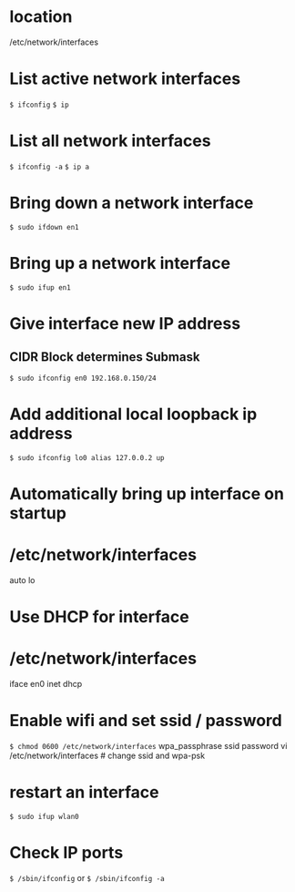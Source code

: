 # location
/etc/network/interfaces

# List active network interfaces
`$ ifconfig`
`$ ip`

# List all network interfaces
`$ ifconfig -a`
`$ ip a`

# Bring down a network interface
`$ sudo ifdown en1`

# Bring up a network interface
`$ sudo ifup en1`

# Give interface new IP address
## CIDR Block determines Submask
`$ sudo ifconfig en0 192.168.0.150/24`

# Add additional local loopback ip address
`$ sudo ifconfig lo0 alias 127.0.0.2 up`

# Automatically bring up interface on startup
# /etc/network/interfaces
auto lo

# Use DHCP for interface
# /etc/network/interfaces
iface en0 inet dhcp

# Enable wifi and set ssid / password
`$ chmod 0600 /etc/network/interfaces`
wpa_passphrase ssid password
vi /etc/network/interfaces # change ssid and wpa-psk

# restart an interface
`$ sudo ifup wlan0`

# Check IP ports
`$ /sbin/ifconfig`
or
`$ /sbin/ifconfig -a`
